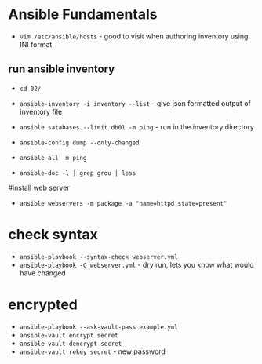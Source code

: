 # Ansible Fundamentals

- `vim /etc/ansible/hosts` - good to visit when authoring inventory using INI format

## run ansible inventory
- `cd 02/`
- `ansible-inventory -i inventory --list` - give json formatted output of inventory file


- `ansible satabases --limit db01 -m ping` - run in the inventory directory

- `ansible-config dump --only-changed`

- `ansible all -m ping`
- `ansible-doc -l | grep grou | less`

#install web server
- `ansible webservers -m package -a "name=httpd state=present"`


# check syntax
- `ansible-playbook --syntax-check webserver.yml`
- `ansible-playbook -C webserver.yml` - dry run, lets you know what would have changed

# encrypted
- `ansible-playbook --ask-vault-pass example.yml`
- `ansible-vault encrypt secret`
- `ansible-vault dencrypt secret`
- `ansible-vault rekey secret` - new password


